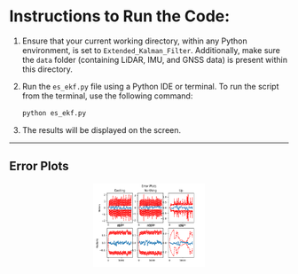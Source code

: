 # Instructions to Run the Code:

1. Ensure that your current working directory, within any Python environment, is set to `Extended_Kalman_Filter`. Additionally, make sure the `data` folder (containing LiDAR, IMU, and GNSS data) is present within this directory.
   
2. Run the `es_ekf.py` file using a Python IDE or terminal. To run the script from the terminal, use the following command:
   
    ```bash
    python es_ekf.py
    ```

3. The results will be displayed on the screen.

---

## Error Plots

<p align="center">
<img width="40%" alt="Error Plots" src="results/Error_plots.png">
</p>
